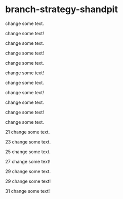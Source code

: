 # branch-strategy-shandpit

change some text.

change some text!

change some text.

change some text!

change some text.

change some text!

change some text.

change some text!

change some text.

change some text!

change some text.

21 change some text.

23 change some text.

25 change some text.

27 change some text!

29 change some text.

29 change some text!

31 change some text!
